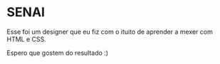 # SENAI

Esse foi um designer que eu fiz com o ituito de aprender a mexer com HTML e CSS.

Espero que gostem do resultado :)
